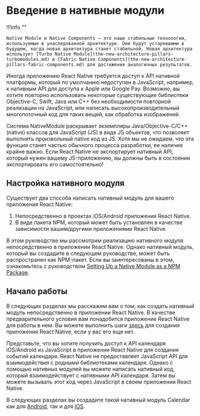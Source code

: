 # Введение в нативные модули

!!!info ""

    Native Module и Native Components — это наши стабильные технологии, используемые в унаследованной архитектуре. Они будут устаревшими в будущем, когда новая архитектура станет стабильной. Новая архитектура использует [Turbo Native Module](the-new-architecture-pillars-turbomodules.md) и [Fabric Native Components](the-new-architecture-pillars-fabric-components.md) для достижения аналогичных результатов.

Иногда приложению React Native требуется доступ к API нативной платформы, который по умолчанию недоступен в JavaScript, например, к нативным API для доступа к Apple или Google Pay. Возможно, вы хотите повторно использовать некоторые существующие библиотеки Objective-C, Swift, Java или C++ без необходимости повторной реализации на JavaScript, или написать высокопроизводительный многопоточный код для таких вещей, как обработка изображений.

Система NativeModule раскрывает экземпляры Java/Objective-C/C++ (native) классов для JavaScript (JS) в виде JS объектов, что позволяет выполнять произвольный native код из JS. Хотя мы не ожидаем, что эта функция станет частью обычного процесса разработки, ее наличие крайне важно. Если React Native не экспортирует нативный API, который нужен вашему JS-приложению, вы должны быть в состоянии экспортировать его самостоятельно!

## Настройка нативного модуля

Существует два способа написать нативный модуль для вашего приложения React Native:

1.  Непосредственно в проектах iOS/Android приложения React Native.
2.  В виде пакета NPM, который может быть установлен в качестве зависимости вашим/другими приложениями React Native.

В этом руководстве мы рассмотрим реализацию нативного модуля непосредственно в приложении React Native. Однако нативный модуль, который вы создадите в следующем руководстве, может быть распространен как NPM-пакет. Если вы заинтересованы в этом, ознакомьтесь с руководством [Setting Up a Native Module as a NPM Package](native-modules-setup.md).

## Начало работы

В следующих разделах мы расскажем вам о том, как создать нативный модуль непосредственно в приложении React Native. В качестве предварительного условия вам понадобится приложение React Native для работы в нем. Вы можете выполнить шаги [здесь](getting-started.md) для создания приложения React Native, если у вас его еще нет.

Представьте, что вы хотите получить доступ к API календаря iOS/Android из JavaScript в приложении React Native для создания событий календаря. React Native не предоставляет JavaScript API для взаимодействия с родными библиотеками календаря. Однако с помощью нативных модулей вы можете написать нативный код, который взаимодействует с нативными API календаря. Затем вы можете вызывать этот код через JavaScript в своем приложении React Native.

В следующих разделах вы создадите такой нативный модуль Calendar как для [Android](native-modules-android.md), так и для [iOS](native-modules-ios.md).
